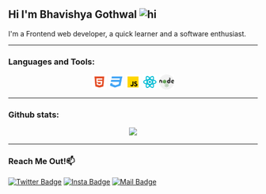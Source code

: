 ## Hi I'm Bhavishya Gothwal <img src="https://user-images.githubusercontent.com/1303154/88677602-1635ba80-d120-11ea-84d8-d263ba5fc3c0.gif" width="28px" alt="hi">

I'm a Frontend web developer, a quick learner and a software enthusiast. 

---

### Languages and Tools:

<div align="center">
<img height="30" padding = "0.5rem" src="https://raw.githubusercontent.com/Utkarsh-190/Utkarsh-190/main/assets/html.svg">
<img height="30" padding = "0.5rem" src="https://raw.githubusercontent.com/Utkarsh-190/Utkarsh-190/main/assets/css.svg">
<img height="30" padding = "0.5rem" src="https://raw.githubusercontent.com/Utkarsh-190/Utkarsh-190/main/assets/javascript.svg">
<img height="30" padding = "0.5rem" src="https://raw.githubusercontent.com/Utkarsh-190/Utkarsh-190/main/assets/react.svg">
<img height="30" padding = "0.5rem" src="https://raw.githubusercontent.com/Utkarsh-190/Utkarsh-190/main/assets/nodejs.png">
</div>

---

### Github stats:

<p align="center"> <img width="48%" src="https://github-readme-stats.vercel.app/api?username=bhaviishya98&show_icons=true&theme=tokyonight&hide=stars&include_all_commits=true" /> </p>

---

### Reach Me Out!📫 <br>
[![Twitter Badge](https://img.shields.io/twitter/url?label=%40bhaviishya98&style=social&url=https%3A%2F%2Ftwitter.com%2Fbhaviishya98)](https://twitter.com/bhaviishya98)
[![Insta Badge](https://img.shields.io/badge/-@bhaviishya98-e84393?style=flat&labelColor=e84393&logo=instagram&logoColor=white)](https://www.instagram.com/bhaviishya98/)
[![Mail Badge](https://img.shields.io/badge/-bhavishya.hr.36@gmail.com-c0392b?style=flat&labelColor=c0392b&logo=gmail&logoColor=white)](mailto:bhavishya.hr.36@gmail.com)


